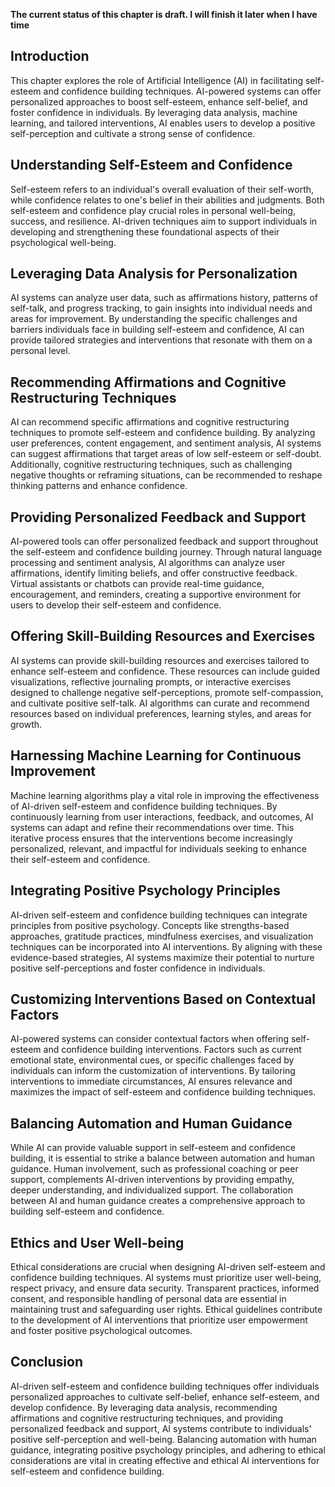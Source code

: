 **The current status of this chapter is draft. I will finish it later when I have time**

Introduction
------------

This chapter explores the role of Artificial Intelligence (AI) in facilitating self-esteem and confidence building techniques. AI-powered systems can offer personalized approaches to boost self-esteem, enhance self-belief, and foster confidence in individuals. By leveraging data analysis, machine learning, and tailored interventions, AI enables users to develop a positive self-perception and cultivate a strong sense of confidence.

Understanding Self-Esteem and Confidence
----------------------------------------

Self-esteem refers to an individual's overall evaluation of their self-worth, while confidence relates to one's belief in their abilities and judgments. Both self-esteem and confidence play crucial roles in personal well-being, success, and resilience. AI-driven techniques aim to support individuals in developing and strengthening these foundational aspects of their psychological well-being.

Leveraging Data Analysis for Personalization
--------------------------------------------

AI systems can analyze user data, such as affirmations history, patterns of self-talk, and progress tracking, to gain insights into individual needs and areas for improvement. By understanding the specific challenges and barriers individuals face in building self-esteem and confidence, AI can provide tailored strategies and interventions that resonate with them on a personal level.

Recommending Affirmations and Cognitive Restructuring Techniques
----------------------------------------------------------------

AI can recommend specific affirmations and cognitive restructuring techniques to promote self-esteem and confidence building. By analyzing user preferences, content engagement, and sentiment analysis, AI systems can suggest affirmations that target areas of low self-esteem or self-doubt. Additionally, cognitive restructuring techniques, such as challenging negative thoughts or reframing situations, can be recommended to reshape thinking patterns and enhance confidence.

Providing Personalized Feedback and Support
-------------------------------------------

AI-powered tools can offer personalized feedback and support throughout the self-esteem and confidence building journey. Through natural language processing and sentiment analysis, AI algorithms can analyze user affirmations, identify limiting beliefs, and offer constructive feedback. Virtual assistants or chatbots can provide real-time guidance, encouragement, and reminders, creating a supportive environment for users to develop their self-esteem and confidence.

Offering Skill-Building Resources and Exercises
-----------------------------------------------

AI systems can provide skill-building resources and exercises tailored to enhance self-esteem and confidence. These resources can include guided visualizations, reflective journaling prompts, or interactive exercises designed to challenge negative self-perceptions, promote self-compassion, and cultivate positive self-talk. AI algorithms can curate and recommend resources based on individual preferences, learning styles, and areas for growth.

Harnessing Machine Learning for Continuous Improvement
------------------------------------------------------

Machine learning algorithms play a vital role in improving the effectiveness of AI-driven self-esteem and confidence building techniques. By continuously learning from user interactions, feedback, and outcomes, AI systems can adapt and refine their recommendations over time. This iterative process ensures that the interventions become increasingly personalized, relevant, and impactful for individuals seeking to enhance their self-esteem and confidence.

Integrating Positive Psychology Principles
------------------------------------------

AI-driven self-esteem and confidence building techniques can integrate principles from positive psychology. Concepts like strengths-based approaches, gratitude practices, mindfulness exercises, and visualization techniques can be incorporated into AI interventions. By aligning with these evidence-based strategies, AI systems maximize their potential to nurture positive self-perceptions and foster confidence in individuals.

Customizing Interventions Based on Contextual Factors
-----------------------------------------------------

AI-powered systems can consider contextual factors when offering self-esteem and confidence building interventions. Factors such as current emotional state, environmental cues, or specific challenges faced by individuals can inform the customization of interventions. By tailoring interventions to immediate circumstances, AI ensures relevance and maximizes the impact of self-esteem and confidence building techniques.

Balancing Automation and Human Guidance
---------------------------------------

While AI can provide valuable support in self-esteem and confidence building, it is essential to strike a balance between automation and human guidance. Human involvement, such as professional coaching or peer support, complements AI-driven interventions by providing empathy, deeper understanding, and individualized support. The collaboration between AI and human guidance creates a comprehensive approach to building self-esteem and confidence.

Ethics and User Well-being
--------------------------

Ethical considerations are crucial when designing AI-driven self-esteem and confidence building techniques. AI systems must prioritize user well-being, respect privacy, and ensure data security. Transparent practices, informed consent, and responsible handling of personal data are essential in maintaining trust and safeguarding user rights. Ethical guidelines contribute to the development of AI interventions that prioritize user empowerment and foster positive psychological outcomes.

Conclusion
----------

AI-driven self-esteem and confidence building techniques offer individuals personalized approaches to cultivate self-belief, enhance self-esteem, and develop confidence. By leveraging data analysis, recommending affirmations and cognitive restructuring techniques, and providing personalized feedback and support, AI systems contribute to individuals' positive self-perception and well-being. Balancing automation with human guidance, integrating positive psychology principles, and adhering to ethical considerations are vital in creating effective and ethical AI interventions for self-esteem and confidence building.
